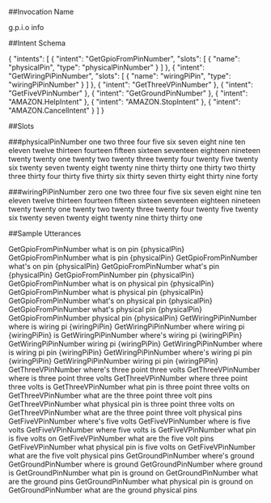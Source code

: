 ##Invocation Name

g.p.i.o info

##Intent Schema

{
  "intents": [
    {
      "intent": "GetGpioFromPinNumber",
      "slots": [
        {
          "name": "physicalPin",
          "type": "physicalPinNumber"
        }
      ]
    },
    {
      "intent": "GetWiringPiPinNumber",
      "slots": [
        {
          "name": "wiringPiPin",
          "type": "wiringPiPinNumber"
        }
      ]
    },
    {
      "intent": "GetThreeVPinNumber"
    },
    {
      "intent": "GetFiveVPinNumber"
    },
    {
      "intent": "GetGroundPinNumber"
    },
    {
      "intent": "AMAZON.HelpIntent"
    },
    {
      "intent": "AMAZON.StopIntent"
    },
    {
      "intent": "AMAZON.CancelIntent"
    }
  ]
}


##Slots

###physicalPinNumber
one
two
three
four
five
six
seven
eight
nine
ten
eleven
twelve
thirteen
fourteen
fifteen
sixteen
seventeen
eighteen
nineteen
twenty
twenty one
twenty two
twenty three
twenty four
twenty five
twenty six
twenty seven
twenty eight
twenty nine
thirty
thirty one
thirty two
thirty three
thirty four
thirty five
thirty six
thirty seven
thirty eight
thirty nine
forty


###wiringPiPinNumber
zero
one
two
three
four
five
six
seven
eight
nine
ten
eleven
twelve
thirteen
fourteen
fifteen
sixteen
seventeen
eighteen
nineteen
twenty
twenty one
twenty two
twenty three
twenty four
twenty five
twenty six
twenty seven
twenty eight
twenty nine
thirty
thirty one

##Sample Utterances

GetGpioFromPinNumber what is on pin {physicalPin}
GetGpioFromPinNumber what is pin {physicalPin}
GetGpioFromPinNumber what's on pin {physicalPin}
GetGpioFromPinNumber what's pin {physicalPin}
GetGpioFromPinNumber pin {physicalPin}
GetGpioFromPinNumber what is on physical pin {physicalPin}
GetGpioFromPinNumber what is physical pin {physicalPin}
GetGpioFromPinNumber what's on physical pin {physicalPin}
GetGpioFromPinNumber what's physical pin {physicalPin}
GetGpioFromPinNumber physical pin {physicalPin}
GetWiringPiPinNumber where is wiring pi {wiringPiPin}
GetWiringPiPinNumber where wiring pi {wiringPiPin} is
GetWiringPiPinNumber where's wiring pi {wiringPiPin}
GetWiringPiPinNumber wiring pi {wiringPiPin}
GetWiringPiPinNumber where is wiring pi pin {wiringPiPin}
GetWiringPiPinNumber where's wiring pi pin {wiringPiPin}
GetWiringPiPinNumber wiring pi pin {wiringPiPin}
GetThreeVPinNumber where's three point three volts
GetThreeVPinNumber where is three point three volts
GetThreeVPinNumber where three point three volts is
GetThreeVPinNumber what pin is three point three volts on
GetThreeVPinNumber what are the three point three volt pins
GetThreeVPinNumber what physical pin is three point three volts on
GetThreeVPinNumber what are the three point three volt physical pins
GetFiveVPinNumber where's five volts
GetFiveVPinNumber where is five volts
GetFiveVPinNumber where five volts is
GetFiveVPinNumber what pin is five volts on
GetFiveVPinNumber what are the five volt pins
GetFiveVPinNumber what physical pin is five volts on
GetFiveVPinNumber what are the five volt physical pins
GetGroundPinNumber where's ground
GetGroundPinNumber where is ground
GetGroundPinNumber where ground is
GetGroundPinNumber what pin is ground on
GetGroundPinNumber what are the ground pins
GetGroundPinNumber what physical pin is ground on
GetGroundPinNumber what are the ground physical pins
